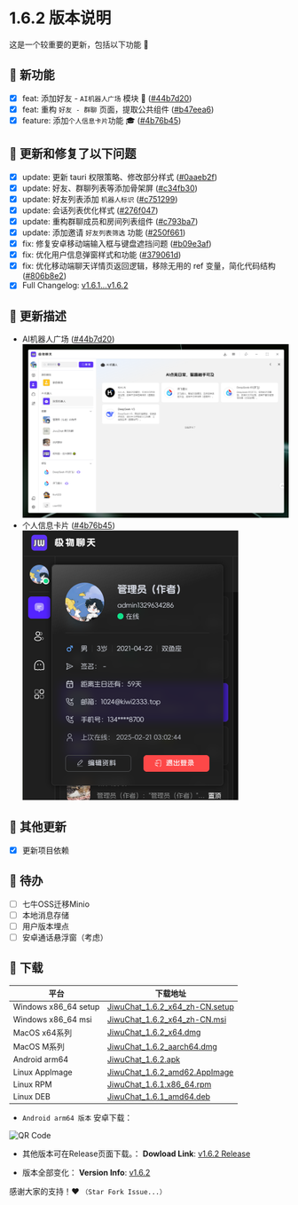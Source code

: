 # 1.6.2 版本说明

这是一个较重要的更新，包括以下功能 🧪

## 🔮 新功能

- [x] feat: 添加好友 - `AI机器人广场` 模块 🤖 ([#44b7d20](https://github.com/KiWi233333/JiwuChat/commit/44b7d20af1abc7f91eb32ba49d9c15b3601533fd))
- [x] feat: 重构 `好友 - 群聊` 页面，提取公共组件 ([#b47eea6](https://github.com/KiWi233333/JiwuChat/commit/b47eea616c8abf81721e73504a6c7d78186c8ae9))
- [x] feature: 添加`个人信息卡片`功能 🎓 ([#4b76b45](https://github.com/KiWi233333/JiwuChat/commit/4b76b45))

## 🔨 更新和修复了以下问题

- [x] update: 更新 tauri 权限策略、修改部分样式 ([#0aaeb2f](https://github.com/KiWi233333/JiwuChat/commit/0aaeb2ffa5f4eb03db1db4e10df90d25fc56acfe))
- [x] update: 好友、群聊列表等添加骨架屏 ([#c34fb30](https://github.com/KiWi233333/JiwuChat/commit/c34fb300c5102b03d3604df9544235717d0d40df))
- [x] update: 好友列表添加 `机器人标识` ([#c751299](https://github.com/KiWi233333/JiwuChat/commit/c7512992873e74497554ca8638711e7bbc6e7cb0))
- [x] update: 会话列表优化样式 ([#276f047](https://github.com/KiWi233333/JiwuChat/commit/276f047e24a2234a3ee34fab909dabf2cbd4adec))
- [x] update: 重构群聊成员和房间列表组件 ([#c793ba7](https://github.com/KiWi233333/JiwuChat/commit/c793ba79476e579f0c302cbc16203fe995f24903))
- [x] update: 添加邀请 `好友列表筛选` 功能 ([#250f661](https://github.com/KiWi233333/JiwuChat/commit/250f661))
- [x] fix: 修复安卓移动端输入框与键盘遮挡问题 ([#b09e3af](https://github.com/KiWi233333/JiwuChat/commit/b09e3af96171a83c4f355e7d1b9cc9fe80c2e270))
- [x] fix: 优化用户信息弹窗样式和功能 ([#379061d](https://github.com/KiWi233333/JiwuChat/commit/379061d46beff181680cb430600879e8bb71bfd0))
- [x] fix: 优化移动端聊天详情页返回逻辑，移除无用的 ref 变量，简化代码结构 ([#806b8e2](https://github.com/KiWi233333/JiwuChat/commit/806b8e290dcad285f7857aea2b105d390f60e142))
- [x] Full Changelog: [v1.6.1...v1.6.2](https://github.com/KiWi233333/JiwuChat/compare/v1.6.1...v1.6.2   )

## 🤯 更新描述

- AI机器人广场  ([#44b7d20](https://github.com/KiWi233333/JiwuChat/commit/44b7d20af1abc7f91eb32ba49d9c15b3601533fd))
![AI机器人广场](.github/releasemd/assets/v1.6.2/group-ai-ds.png)
- 个人信息卡片 ([#4b76b45](https://github.com/KiWi233333/JiwuChat/commit/4b76b45))
![个人信息卡片](.github/releasemd/assets/v1.6.2/image.png)

## 🧿 其他更新

- [x] 更新项目依赖

## 📌 待办

- [ ] 七牛OSS迁移Minio
- [ ] 本地消息存储
- [ ] 用户版本埋点
- [ ] 安卓通话悬浮窗（考虑）

## 🧪 下载

| 平台 | 下载地址 |
| --- | --- |
| Windows x86_64 setup | [JiwuChat_1.6.2_x64_zh-CN.setup](https://github.com/KiWi233333/JiwuChat/releases/download/v1.6.2/JiwuChat_1.6.2_x64-setup.exe) |
| Windows x86_64 msi | [JiwuChat_1.6.2_x64_zh-CN.msi](https://github.com/KiWi233333/JiwuChat/releases/download/v1.6.2/JiwuChat_1.6.2_x64_zh-CN.msi) |
| MacOS x64系列 | [JiwuChat_1.6.2_x64.dmg](https://github.com/KiWi233333/JiwuChat/releases/download/v1.6.2/JiwuChat_1.6.2_x64.dmg) |
| MacOS M系列 | [JiwuChat_1.6.2_aarch64.dmg](https://github.com/KiWi233333/JiwuChat/releases/download/v1.6.2/JiwuChat_1.6.2_aarch64.dmg) |
| Android arm64 | [JiwuChat_1.6.2.apk](https://github.com/KiWi233333/JiwuChat/releases/download/v1.6.2/JiwuChat_1.6.2.apk) |
| Linux AppImage | [JiwuChat_1.6.2_amd62.AppImage](https://github.com/KiWi233333/JiwuChat/releases/download/v1.6.2/JiwuChat_1.6.2_amd64.AppImage) |
| Linux RPM | [JiwuChat_1.6.1.x86_64.rpm](https://github.com/KiWi233333/JiwuChat/releases/download/v1.6.2/JiwuChat-1.6.2-1.x86_64.rpm) |
| Linux DEB | [JiwuChat_1.6.1_amd64.deb](https://github.com/KiWi233333/JiwuChat/releases/download/v1.6.2/JiwuChat_1.6.2_amd64.deb) |

- `Android arm64 版本`  安卓下载：

![QR Code](https://api.jiwu.kiwi2333.top/res/qrcode/stream?content=/releases/download/v1.6.2/JiwuChat_1.6.2.apk&w=200&h=200)

- 其他版本可在Release页面下载。：
**Dowload Link**: [v1.6.2 Release](https://github.com/KiWi233333/JiwuChat/releases/tag/v1.6.2)

- 版本全部变化：
**Version Info**: [v1.6.2](https://github.com/KiWi233333/JiwuChat/blob/main/.github/releasemd/v1.6.2.md)

感谢大家的支持！❤ `（Star Fork Issue...）`
